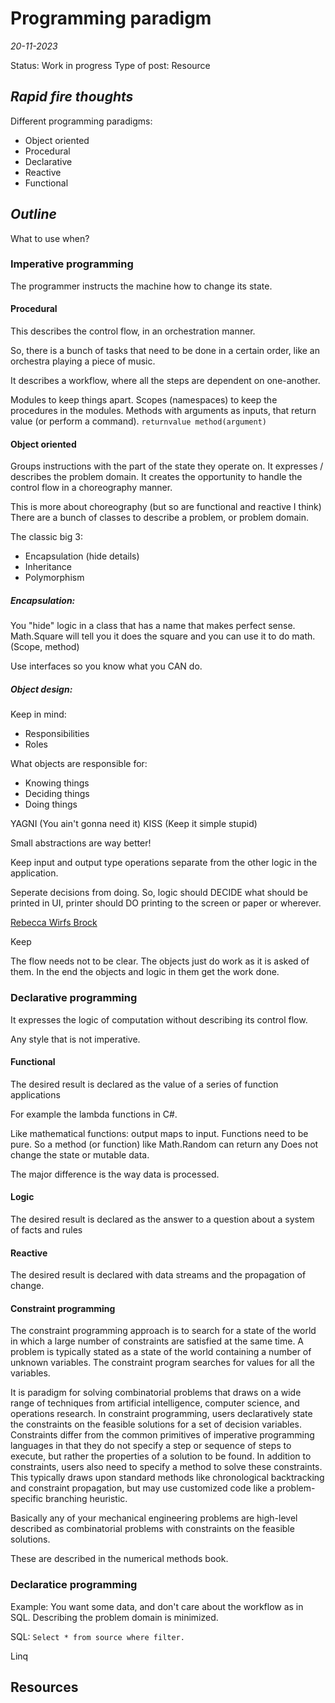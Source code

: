 # Programming paradigm

*20-11-2023*

Status: Work in progress
Type of post: Resource

## *Rapid fire thoughts*

Different programming paradigms:

- Object oriented
- Procedural
- Declarative
- Reactive
- Functional

## *Outline*

What to use when?

### Imperative programming

The programmer instructs the machine how to change its state.

#### Procedural

This describes the control flow, in an orchestration manner.

So, there is a bunch of tasks that need to be done in a certain order, like an orchestra playing a piece of music.

It describes a workflow, where all the steps are dependent on one-another.

Modules to keep things apart.
Scopes (namespaces) to keep the procedures in the modules.
Methods with arguments as inputs, that return value (or perform a command).
`returnvalue method(argument)`

#### Object oriented

Groups instructions with the part of the state they operate on.
It expresses / describes the problem domain.
It creates the opportunity to handle the control flow in a choreography manner.

This is more about choreography (but so are functional and reactive I think)
There are a bunch of classes to describe a problem, or problem domain.

The classic big 3:

- Encapsulation (hide details)
- Inheritance
- Polymorphism

##### Encapsulation:

You "hide" logic in a class that has a name that makes perfect sense. Math.Square will tell you it does the square and
you can use it to do math. (Scope, method)

Use interfaces so you know what you CAN do.

##### Object design:

Keep in mind:

- Responsibilities
- Roles

What objects are responsible for:

- Knowing things
- Deciding things
- Doing things

YAGNI (You ain't gonna need it)
KISS (Keep it simple stupid)

Small abstractions are way better!

Keep input and output type operations separate from the other logic in the application.

Seperate decisions from doing. So, logic should DECIDE what should be printed in UI, printer should DO printing to the
screen or paper or wherever.

[Rebecca Wirfs Brock](https://www.wirfs-brock.com)

Keep

The flow needs not to be clear. The objects just do work as it is asked of them. In the end the objects and logic in
them get the work done.

### Declarative programming

It expresses the logic of computation without describing its control flow.

Any style that is not imperative.

#### Functional

The desired result is declared as the value of a series of function applications

For example the lambda functions in C#.

Like mathematical functions: output maps to input. Functions need to be pure.
So a method (or function) like Math.Random can return any
Does not change the state or mutable data.

The major difference is the way data is processed.

#### Logic

The desired result is declared as the answer to a question about a system of facts and rules

#### Reactive

The desired result is declared with data streams and the propagation of change.

#### Constraint programming

The constraint programming approach is to search for a state of the world in which a large number of constraints are
satisfied at the same time. A problem is typically stated as a state of the world containing a number of unknown
variables. The constraint program searches for values for all the variables.

It is paradigm for solving combinatorial problems that draws on a wide range of techniques from artificial intelligence,
computer science, and operations research. In constraint programming, users declaratively state the constraints on the
feasible solutions for a set of decision variables. Constraints differ from the common primitives of imperative
programming languages in that they do not specify a step or sequence of steps to execute, but rather the properties of a
solution to be found. In addition to constraints, users also need to specify a method to solve these constraints. This
typically draws upon standard methods like chronological backtracking and constraint propagation, but may use customized
code like a problem-specific branching heuristic.

Basically any of your mechanical engineering problems are high-level described as combinatorial problems with
constraints on the feasible solutions.

These are described in the numerical methods book.

### Declaratice programming

Example:
You want some data, and don't care about the workflow as in SQL. Describing the problem domain is minimized.

SQL: `Select * from source where filter.`

Linq

## Resources

